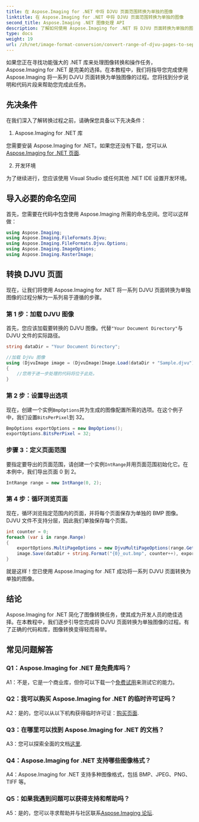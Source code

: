 ```yaml
---
title: 在 Aspose.Imaging for .NET 中将 DJVU 页面范围转换为单独的图像
linktitle: 在 Aspose.Imaging for .NET 中将 DJVU 页面范围转换为单独的图像
second_title: Aspose.Imaging .NET 图像处理 API
description: 了解如何使用 Aspose.Imaging for .NET 将 DJVU 页面转换为单独的图像。提供分步指南、代码示例和常见问题解答。
type: docs
weight: 19
url: /zh/net/image-format-conversion/convert-range-of-djvu-pages-to-separate-images/
---
```

如果您正在寻找功能强大的 .NET 库来处理图像转换和操作任务，Aspose.Imaging for .NET 是完美的选择。在本教程中，我们将指导您完成使用 Aspose.Imaging 将一系列 DJVU 页面转换为单独图像的过程。您将找到分步说明和代码片段来帮助您完成此任务。

## 先决条件

在我们深入了解转换过程之前，请确保您具备以下先决条件：

1. Aspose.Imaging for .NET 库

您需要安装 Aspose.Imaging for .NET。如果您还没有下载，您可以从[Aspose.Imaging for .NET 页面](https://releases.aspose.com/imaging/net/).

2. 开发环境

为了继续进行，您应该使用 Visual Studio 或任何其他 .NET IDE 设置开发环境。

## 导入必要的命名空间

首先，您需要在代码中包含使用 Aspose.Imaging 所需的命名空间。您可以这样做：

```csharp
using Aspose.Imaging;
using Aspose.Imaging.FileFormats.Djvu;
using Aspose.Imaging.FileFormats.Djvu.Options;
using Aspose.Imaging.ImageOptions;
using Aspose.Imaging.RasterImage;
```

## 转换 DJVU 页面

现在，让我们将使用 Aspose.Imaging for .NET 将一系列 DJVU 页面转换为单独图像的过程分解为一系列易于遵循的步骤。

### 第 1 步：加载 DJVU 图像

首先，您应该加载要转换的 DJVU 图像。代替`"Your Document Directory"`与 DJVU 文件的实际路径。

```csharp
string dataDir = "Your Document Directory";

//加载 DjVu 图像
using (DjvuImage image = (DjvuImage)Image.Load(dataDir + "Sample.djvu"))
{
    //您用于进一步处理的代码将位于此处。
}
```

### 第 2 步：设置导出选项

现在，创建一个实例`BmpOptions`并为生成的图像配置所需的选项。在这个例子中，我们设置`BitsPerPixel`到 32。

```csharp
BmpOptions exportOptions = new BmpOptions();
exportOptions.BitsPerPixel = 32;
```

### 步骤 3：定义页面范围

要指定要导出的页面范围，请创建一个实例`IntRange`并用页面范围初始化它。在本例中，我们导出页面 0 到 2。

```csharp
IntRange range = new IntRange(0, 2);
```

### 第 4 步：循环浏览页面

现在，循环浏览指定范围内的页面，并将每个页面保存为单独的 BMP 图像。 DJVU 文件不支持分层，因此我们单独保存每个页面。

```csharp
int counter = 0;
foreach (var i in range.Range)
{
    exportOptions.MultiPageOptions = new DjvuMultiPageOptions(range.GetArrayOneItemFromIndex(counter));
    image.Save(dataDir + string.Format("{0}_out.bmp", counter++), exportOptions);
}
```

就是这样！您已使用 Aspose.Imaging for .NET 成功将一系列 DJVU 页面转换为单独的图像。

## 结论

Aspose.Imaging for .NET 简化了图像转换任务，使其成为开发人员的绝佳选择。在本教程中，我们逐步引导您完成将 DJVU 页面转换为单独图像的过程。有了正确的代码和库，图像转换变得轻而易举。

## 常见问题解答

### Q1：Aspose.Imaging for .NET 是免费库吗？

 A1：不是，它是一个商业库，但你可以下载一个[免费试用](https://releases.aspose.com/)来测试它的能力。

### Q2：我可以购买 Aspose.Imaging for .NET 的临时许可证吗？

 A2：是的，您可以从以下机构获得临时许可证：[购买页面](https://purchase.aspose.com/temporary-license/).

### Q3：在哪里可以找到 Aspose.Imaging for .NET 的文档？

 A3：您可以探索全面的文档[这里](https://reference.aspose.com/imaging/net/).

### Q4：Aspose.Imaging for .NET 支持哪些图像格式？

A4：Aspose.Imaging for .NET 支持多种图像格式，包括 BMP、JPEG、PNG、TIFF 等。

### Q5：如果我遇到问题可以获得支持和帮助吗？

 A5：是的，您可以寻求帮助并与社区联系[Aspose.Imaging 论坛](https://forum.aspose.com/).